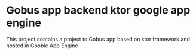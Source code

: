 # Gobus app backend ktor google app engine

This project contains a project to Gobus app based on ktor framework and hosted in Gooble App Engine